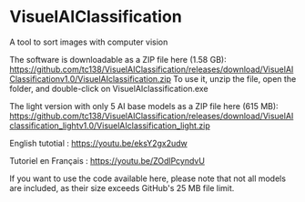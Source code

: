 # VisuelAIClassification
A tool to sort images with computer vision

The software is downloadable as a ZIP file here (1.58 GB):
https://github.com/tc138/VisuelAIClassification/releases/download/VisuelAIClassificationv1.0/VisuelAIclassification.zip
To use it, unzip the file, open the folder, and double-click on VisuelAIclassification.exe

The light version with only 5 AI base models as a ZIP file here (615 MB):
https://github.com/tc138/VisuelAIClassification/releases/download/VisuelAIclassification_lightv1.0/VisuelAIclassification_light.zip

English tutotial : https://youtu.be/eksY2gx2udw

Tutoriel en Français : https://youtu.be/ZOdlPcyndvU

If you want to use the code available here, please note that not all models are included, as their size exceeds GitHub's 25 MB file limit.

